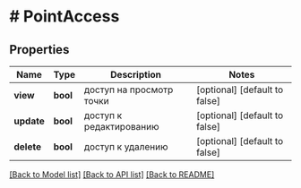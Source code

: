 # # PointAccess

## Properties

Name | Type | Description | Notes
------------ | ------------- | ------------- | -------------
**view** | **bool** | доступ на просмотр точки | [optional] [default to false]
**update** | **bool** | доступ к редактированию | [optional] [default to false]
**delete** | **bool** | доступ к удалению | [optional] [default to false]

[[Back to Model list]](../../README.md#models) [[Back to API list]](../../README.md#endpoints) [[Back to README]](../../README.md)
